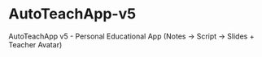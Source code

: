 # AutoTeachApp-v5
AutoTeachApp v5 - Personal Educational App (Notes → Script → Slides + Teacher Avatar)
